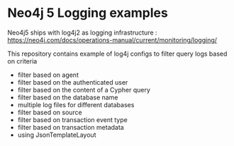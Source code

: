 # Neo4j 5 Logging examples

Neo4j5 ships with log4j2 as logging infrastructure : https://neo4j.com/docs/operations-manual/current/monitoring/logging/

This repository contains example of log4j configs to filter query logs based on criteria


- filter based on agent
- filter based on the authenticated user
- filter based on the content of a Cypher query
- filter based on the database name
- multiple log files for different databases
- filter based on source
- filter based on transaction event type
- filter based on transaction metadata
- using JsonTemplateLayout